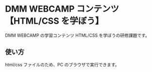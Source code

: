 # DMM WEBCAMP コンテンツ【HTML/CSS を学ぼう】

DMM WEBCAMP の学習コンテンツ HTML/CSS を学ぼうの研修課題です。

## 使い方

html/css ファイルのため、PC のブラウザで実行できます。

